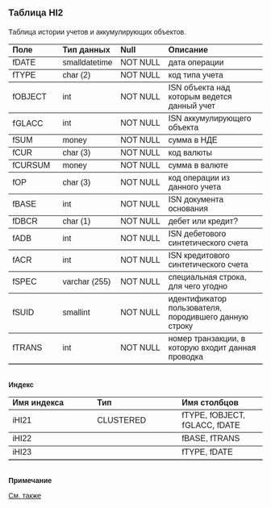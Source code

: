 ﻿<html>
<head>
<title>Таблица HI2</title>
</head>

<body>

<h1><font size="4" face="Arial">Таблица HI2</font></h1>

<p><font face="Arial">Таблица истории учетов и аккумулирующих 
объектов.<br>
</font></p>

<table border="1" cellPadding="5" cols="2" frame="below" rules="rows">
<TBODY>
  <tr vAlign="top">
    <td class="label" width="20%"><font face="Arial"><b>Поле</b></font></td>
    <td class="label" width="20%"><font face="Arial"><strong>Тип 
	данных</strong></font></td>
    <td class="label" width="20%"><font face="Arial"><strong>Null</strong></font></td>
    <td class="label" width="40%"><font face="Arial"><strong>Описание</strong></font></td>
  </tr>
  <tr>
    <td width="20%"><font face="Arial">fDATE</font></td>
    <td width="20%"><font face="Arial">smalldatetime</font></td>
    <td width="20%"><font face="Arial">NOT NULL</font></td>
    <td width="40%"><font face="Arial">дата операции</font></td>
  </tr>
  <tr>
    <td width="20%"><font face="Arial">fTYPE</font></td>
    <td width="20%"><font face="Arial">char (2)</font></td>
    <td width="20%"><font face="Arial">NOT NULL</font></td>
    <td width="40%"><font face="Arial">код типа учета</font></td>
  </tr>
  <tr>
    <td width="20%"><font face="Arial">fOBJECT</font></td>
    <td width="20%"><font face="Arial">int</font></td>
    <td width="20%"><font face="Arial">NOT NULL</font></td>
    <td width="40%"><font face="Arial">ISN объекта над которым ведется 
	данный учет</font></td>
  </tr>
  <tr>
    <td width="20%">fGLACC</td>
    <td width="20%"><font face="Arial">int</font></td>
    <td width="20%"><font face="Arial">NOT NULL</font></td>
    <td width="40%"><font face="Arial">ISN аккумулирующего объекта</font></td>
  </tr>
  <tr>
    <td width="20%"><font face="Arial">fSUM</font></td>
    <td width="20%"><font face="Arial">money</font></td>
    <td width="20%"><font face="Arial">NOT NULL</font></td>
    <td width="40%"><font face="Arial">сумма в НДЕ</font></td>
  </tr>
  <tr>
    <td width="20%"><font face="Arial">fCUR</font></td>
    <td width="20%"><font face="Arial">char (3)</font></td>
    <td width="20%"><font face="Arial">NOT NULL</font></td>
    <td width="40%"><font face="Arial">код валюты</font></td>
  </tr>
  <tr>
    <td width="20%"><font face="Arial">fCURSUM</font></td>
    <td width="20%"><font face="Arial">money</font></td>
    <td width="20%"><font face="Arial">NOT NULL</font></td>
    <td width="40%"><font face="Arial">сумма в валюте</font></td>
  </tr>
  <tr>
    <td width="20%"><font face="Arial">fOP</font></td>
    <td width="20%"><font face="Arial">char (3)</font></td>
    <td width="20%"><font face="Arial">NOT NULL</font></td>
    <td width="40%"><font face="Arial">код операции из данного учета</font></td>
  </tr>
  <tr>
    <td width="20%"><font face="Arial">fBASE</font></td>
    <td width="20%"><font face="Arial">int</font></td>
    <td width="20%"><font face="Arial">NOT NULL</font></td>
    <td width="40%"><font face="Arial">ISN документа основания</font></td>
  </tr>
  <tr>
    <td width="20%"><font face="Arial">fDBCR</font></td>
    <td width="20%"><font face="Arial">char (1)</font></td>
    <td width="20%"><font face="Arial">NOT NULL</font></td>
    <td width="40%"><font face="Arial">дебет или кредит?</font></td>
  </tr>
  <tr>
    <td width="20%"><font face="Arial">fADB</font></td>
    <td width="20%"><font face="Arial">int</font></td>
    <td width="20%"><font face="Arial">NOT NULL</font></td>
    <td width="40%"><font face="Arial">ISN дебетового синтетического 
	счета</font></td>
  </tr>
  <tr>
    <td width="20%"><font face="Arial">fACR</font></td>
    <td width="20%"><font face="Arial">int</font></td>
    <td width="20%"><font face="Arial">NOT NULL</font></td>
    <td width="40%"><font face="Arial">ISN кредитового синтетического 
	счета</font></td>
  </tr>
  <tr>
    <td width="20%"><font face="Arial">fSPEC</font></td>
    <td width="20%"><font face="Arial">varchar (255)</font></td>
    <td width="20%"><font face="Arial">NOT NULL</font></td>
    <td width="40%"><font face="Arial">специальная строка, для чего 
	угодно</font></td>
  </tr>
  <tr>
    <td width="20%"><font face="Arial">fSUID</font></td>
    <td width="20%"><font face="Arial">smallint</font></td>
    <td width="20%"><font face="Arial">NOT NULL</font></td>
    <td width="40%"><font face="Arial">идентификатор пользователя, 
	породившего данную строку</font></td>
  </tr>
  <tr>
    <td width="20%"><font face="Arial">fTRANS</font></td>
    <td width="20%"><font face="Arial">int</font></td>
    <td width="20%"><font face="Arial">NOT NULL</font></td>
    <td width="40%"><font face="Arial">номер транзакции, в которую 
	входит данная проводка</font></td>
  </tr>
</TBODY>
</table>

<p class="label"><font face="Arial"><b><br>
Индекс</b></font></p>

<table border="1" cellPadding="5" cols="2" frame="below" rules="rows">
  <tr vAlign="top">
    <td class="label" width="33%"><font face="Arial"><b>Имя индекса</b></font></td>
    <td class="label" width="33%"><font face="Arial"><strong>Тип </strong></font></td>
    <td class="label" width="33%"><font face="Arial"><strong>Имя 
	столбцов</strong></font></td>
  </tr>
  <tr>
    <td width="33%"><font face="Arial">iHI21</font></td>
    <td width="33%"><font face="Arial">CLUSTERED</font></td>
    <td width="33%"><font face="Arial">fTYPE, fOBJECT, </font>fGLACC,<font face="Arial">
      fDATE</font></td>
  </tr>
  <tr>
    <td width="33%"><font face="Arial">iHI22</font></td>
    <td width="33%">&nbsp;</td>
    <td width="33%"><font face="Arial">fBASE, fTRANS</font></td>
  </tr>
  <tr>
    <td width="33%"><font face="Arial">iHI23</font></td>
    <td width="33%">&nbsp;</td>
    <td width="33%"><font face="Arial">fTYPE, fDATE</font></td>
  </tr>
</table>

<p class="label"><font face="Arial"><b><br>
Примечание</b></font></p>

<p class="label"><a href="database_scheme.html"><font face="Arial">См. 
также</font></a></p>
</body>
</html>
